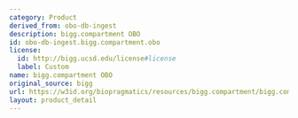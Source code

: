 ```yaml
---
category: Product
derived_from: obo-db-ingest
description: bigg.compartment OBO
id: obo-db-ingest.bigg.compartment.obo
license:
  id: http://bigg.ucsd.edu/license#license
  label: Custom
name: bigg.compartment OBO
original_source: bigg
url: https://w3id.org/biopragmatics/resources/bigg.compartment/bigg.compartment.obo
layout: product_detail
---
```

